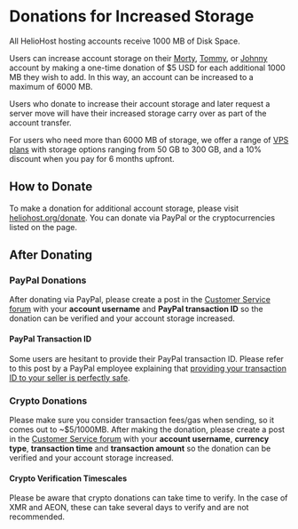 # Donations for Increased Storage

All HelioHost hosting accounts receive 1000 MB of Disk Space.

Users can increase account storage on their [Morty](servers/virtual/morty.md), [Tommy](servers/virtual/tommy.md), or [Johnny](servers/virtual/johnny.md) account by making a one-time donation of $5 USD for each additional 1000 MB they wish to add. In this way, an account can be increased to a maximum of 6000 MB.

Users who donate to increase their account storage and later request a server move will have their increased storage carry over as part of the account transfer.

For users who need more than 6000 MB of storage, we offer a range of [VPS plans](https://heliohost.org/vps/) with storage options ranging from 50 GB to 300 GB, and a 10% discount when you pay for 6 months upfront.

## How to Donate

To make a donation for additional account storage, please visit [heliohost.org/donate](https://heliohost.org/donate/). You can donate via PayPal or the cryptocurrencies listed on the page.

## After Donating

### PayPal Donations

After donating via PayPal, please create a post in the [Customer Service forum](https://helionet.org/index/forum/45-customer-service/?do=add) with your **account username** and **PayPal transaction ID** so the donation can be verified and your account storage increased.

#### PayPal Transaction ID

Some users are hesitant to provide their PayPal transaction ID. Please refer to this post by a PayPal employee explaining that [providing your transaction ID to your seller is perfectly safe](https://www.paypal-community.com/t5/Refunds-and-cancellations/OK-TO-RELEASE-PAYPAL-TRANSACTION-ID-NUMBER/td-p/719651). 

### Crypto Donations

Please make sure you consider transaction fees/gas when sending, so it comes out to ~$5/1000MB. After making the donation, please create a post in the [Customer Service forum](https://helionet.org/index/forum/45-customer-service/?do=add) with your **account username**, **currency type**, **transaction time** and **transaction amount** so the donation can be verified and your account storage increased.

#### Crypto Verification Timescales

Please be aware that crypto donations can take time to verify. In the case of XMR and AEON, these can take several days to verify and are not recommended.